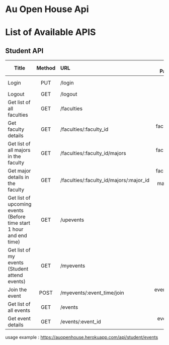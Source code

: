# Au Open House Api


# List of Available APIS

## Student API


| Title | Method | URL | URL Params | Data Params |
|-------|:------:|:----|:----------:|:-----------:|
| Login | PUT | /login | - | idToken=[string] |
| Logout | GET | /logout | - | - |
| Get list of all faculties | GET | /faculties | - | - |
| Get faculty details | GET | /faculties/:faculty_id | faculty_id=[int] | - |
| Get list of all majors in the faculty | GET | /faculties/:faculty_id/majors | faculty_id=[int] | - |
| Get major details in the faculty | GET | /faculties/:faculty_id/majors/:major_id | faculty_id=[int]<br>major_id=[int] | - |
| Get list of upcoming events<br>(Before time start 1 hour and end time) | GET | /upevents | - | - |
| Get list of my events<br>(Student attend events) | GET | /myevents | - | - |
| Join the event | POST | /myevents/:event_time/join | event_time=[int] | - |
| Get list of all events | GET | /events | - | - |
| Get event details | GET | /events/:event_id | event_id=[int] | - |





usage example : https://auopenhouse.herokuapp.com/api/student/events


